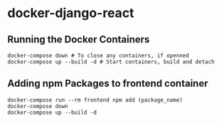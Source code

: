 # docker-django-react

## Running the Docker Containers
```
docker-compose down # To close any containers, if openned
docker-compose up --build -d # Start containers, build and detach
```

## Adding npm Packages to frontend container
```
docker-compose run --rm frontend npm add (package_name)
docker-compose down 
docker-compose up --build -d 
```
